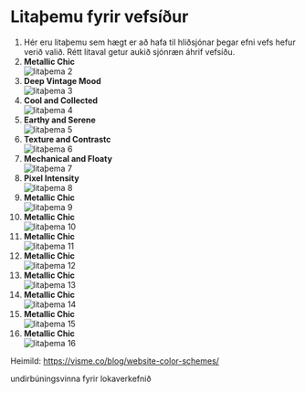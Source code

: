 # Litaþemu fyrir vefsíður

1. Hér eru litaþemu sem hægt er að hafa til hliðsjónar þegar efni vefs hefur verið valið. Rétt litaval getur aukið sjónræn áhrif vefsíðu.
1. **Metallic Chic** <br> ![litaþema 2](2.jpg)
1. **Deep Vintage Mood** <br> ![litaþema 3](3.jpg)
1. **Cool and Collected** <br> ![litaþema 4](4.jpg)
1. **Earthy and Serene** <br> ![litaþema 5](5.jpg)
1. **Texture and Contrastc** <br> ![litaþema 6](6.gif)
1. **Mechanical and Floaty** <br> ![litaþema 7](7.jpg)
1. **Pixel Intensity** <br> ![litaþema 8](8.gif)
1. **Metallic Chic** <br> ![litaþema 9](9.jpg)
1. **Metallic Chic** <br> ![litaþema 10](10.jpg)
1. **Metallic Chic** <br> ![litaþema 11](11.jpg)
1. **Metallic Chic** <br> ![litaþema 12](12.jpg)
1. **Metallic Chic** <br> ![litaþema 13](13.jpg)
1. **Metallic Chic** <br> ![litaþema 14](14.jpg)
1. **Metallic Chic** <br> ![litaþema 15](15.jpg)
1. **Metallic Chic** <br> ![litaþema 16](16.jpg)

Heimild: https://visme.co/blog/website-color-schemes/

undirbúningsvinna fyrir lokaverkefnið